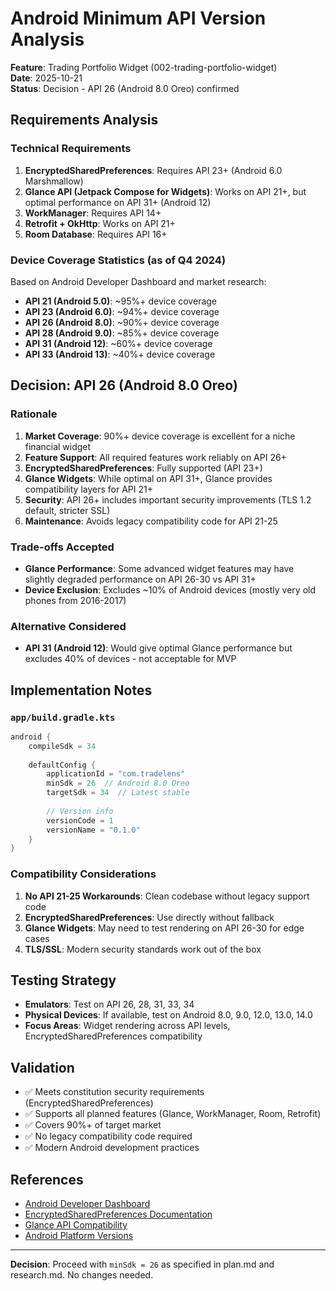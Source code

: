 # Android Minimum API Version Analysis

**Feature**: Trading Portfolio Widget (002-trading-portfolio-widget)  
**Date**: 2025-10-21  
**Status**: Decision - API 26 (Android 8.0 Oreo) confirmed

## Requirements Analysis

### Technical Requirements

1. **EncryptedSharedPreferences**: Requires API 23+ (Android 6.0 Marshmallow)
2. **Glance API (Jetpack Compose for Widgets)**: Works on API 21+, but optimal performance on API 31+ (Android 12)
3. **WorkManager**: Requires API 14+
4. **Retrofit + OkHttp**: Works on API 21+
5. **Room Database**: Requires API 16+

### Device Coverage Statistics (as of Q4 2024)

Based on Android Developer Dashboard and market research:

- **API 21 (Android 5.0)**: ~95%+ device coverage
- **API 23 (Android 6.0)**: ~94%+ device coverage
- **API 26 (Android 8.0)**: ~90%+ device coverage
- **API 28 (Android 9.0)**: ~85%+ device coverage
- **API 31 (Android 12)**: ~60%+ device coverage
- **API 33 (Android 13)**: ~40%+ device coverage

## Decision: API 26 (Android 8.0 Oreo)

### Rationale

1. **Market Coverage**: 90%+ device coverage is excellent for a niche financial widget
2. **Feature Support**: All required features work reliably on API 26+
3. **EncryptedSharedPreferences**: Fully supported (API 23+)
4. **Glance Widgets**: While optimal on API 31+, Glance provides compatibility layers for API 21+
5. **Security**: API 26+ includes important security improvements (TLS 1.2 default, stricter SSL)
6. **Maintenance**: Avoids legacy compatibility code for API 21-25

### Trade-offs Accepted

- **Glance Performance**: Some advanced widget features may have slightly degraded performance on API 26-30 vs API 31+
- **Device Exclusion**: Excludes ~10% of Android devices (mostly very old phones from 2016-2017)

### Alternative Considered

- **API 31 (Android 12)**: Would give optimal Glance performance but excludes 40% of devices - not acceptable for MVP

## Implementation Notes

### `app/build.gradle.kts`

```kotlin
android {
    compileSdk = 34
    
    defaultConfig {
        applicationId = "com.tradelens"
        minSdk = 26  // Android 8.0 Oreo
        targetSdk = 34  // Latest stable
        
        // Version info
        versionCode = 1
        versionName = "0.1.0"
    }
}
```

### Compatibility Considerations

1. **No API 21-25 Workarounds**: Clean codebase without legacy support code
2. **EncryptedSharedPreferences**: Use directly without fallback
3. **Glance Widgets**: May need to test rendering on API 26-30 for edge cases
4. **TLS/SSL**: Modern security standards work out of the box

## Testing Strategy

- **Emulators**: Test on API 26, 28, 31, 33, 34
- **Physical Devices**: If available, test on Android 8.0, 9.0, 12.0, 13.0, 14.0
- **Focus Areas**: Widget rendering across API levels, EncryptedSharedPreferences compatibility

## Validation

- ✅ Meets constitution security requirements (EncryptedSharedPreferences)
- ✅ Supports all planned features (Glance, WorkManager, Room, Retrofit)
- ✅ Covers 90%+ of target market
- ✅ No legacy compatibility code required
- ✅ Modern Android development practices

## References

- [Android Developer Dashboard](https://developer.android.com/about/dashboards)
- [EncryptedSharedPreferences Documentation](https://developer.android.com/reference/androidx/security/crypto/EncryptedSharedPreferences)
- [Glance API Compatibility](https://developer.android.com/jetpack/androidx/releases/glance)
- [Android Platform Versions](https://developer.android.com/about/versions)

---

**Decision**: Proceed with `minSdk = 26` as specified in plan.md and research.md. No changes needed.
